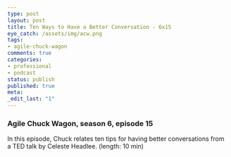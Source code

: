 ```yaml
---
type: post
layout: post
title: Ten Ways to Have a Better Conversation - 6x15
eye_catch: /assets/img/acw.png
tags:
- agile-chuck-wagon
comments: true
categories:
- professional
- podcast
status: publish
published: true
meta:
_edit_last: "1"
---
```


### Agile Chuck Wagon, season 6, episode 15

In this episode, Chuck relates ten tips for having better conversations from a TED talk by Celeste Headlee. (length: 10 min)
